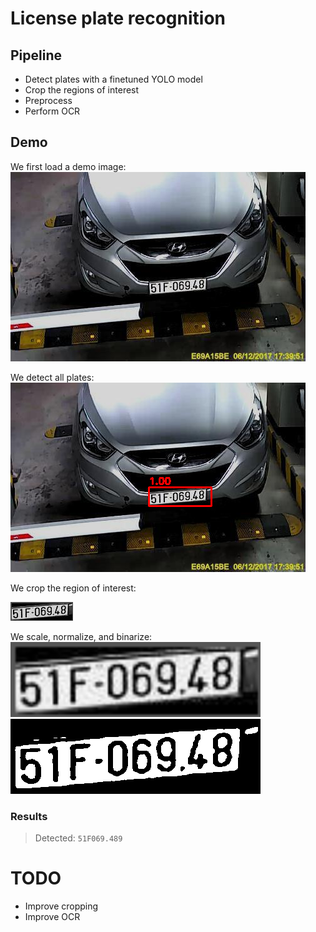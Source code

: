 # License plate recognition
## Pipeline
- Detect plates with a finetuned YOLO model
- Crop the regions of interest
- Preprocess
- Perform OCR

## Demo
We first load a demo image:
![Demo image](data/car_2.jpg)

We detect all plates:
![Detected plates](data/process/detected.png)

We crop the region of interest:

![Cropped plate](data/process/cropped.png)

We scale, normalize, and binarize:
![Normalized](data/process/normalized.png)
![Binarized](data/process/binarized.png)

### Results
> Detected: `51F069.489`

# TODO
- Improve cropping
- Improve OCR